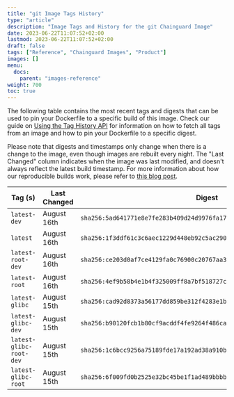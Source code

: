 ```yaml
---
title: "git Image Tags History"
type: "article"
description: "Image Tags and History for the git Chainguard Image"
date: 2023-06-22T11:07:52+02:00
lastmod: 2023-06-22T11:07:52+02:00
draft: false
tags: ["Reference", "Chainguard Images", "Product"]
images: []
menu:
  docs:
    parent: "images-reference"
weight: 700
toc: true
---
```


The following table contains the most recent tags and digests that can be used to pin your Dockerfile to a specific build of this image. Check our guide on [Using the Tag History API](/chainguard/chainguard-images/using-the-tag-history-api/) for information on how to fetch all tags from an image and how to pin your Dockerfile to a specific digest.

Please note that digests and timestamps only change when there is a change to the image, even though images are rebuilt every night. The "Last Changed" column indicates when the image was last modified, and doesn't always reflect the latest build timestamp. For more information about how our reproducible builds work, please refer to [this blog post](https://www.chainguard.dev/unchained/reproducing-chainguards-reproducible-image-builds).

| Tag (s)                  | Last Changed | Digest                                                                    |
|--------------------------|--------------|---------------------------------------------------------------------------|
|  `latest-dev`            | August 16th  | `sha256:5ad641771e8e7fe283b409d24d9976fa17f407740e3207315cda27a9c8a95918` |
|  `latest`                | August 16th  | `sha256:1f3ddf61c3c6aec1229d448eb92c5ac290c7979cb4c3a0580f7f2a4cfedeb8c1` |
|  `latest-root-dev`       | August 16th  | `sha256:ce203d0af7ce4129fa0c76900c20767aa34e6b4cfb461c0bcbdc0a8c6b1380c9` |
|  `latest-root`           | August 16th  | `sha256:4ef9b58b4e1b4f325009ff8a7bf518727c3844525f5558db5bf612d19909c4e4` |
|  `latest-glibc`          | August 15th  | `sha256:cad92d8373a56177dd859be312f4283e1bf94bd0255c3234d6dac07303df510e` |
|  `latest-glibc-dev`      | August 15th  | `sha256:b90120fcb1b80cf9acddf4fe9264f486cad9bbc6a740c11713816829983e9d5f` |
|  `latest-glibc-root-dev` | August 15th  | `sha256:1c6bcc9256a75189fde17a192ad38a910becfdce065bf08d27ad3006e46faa18` |
|  `latest-glibc-root`     | August 15th  | `sha256:6f009fd0b2525e32bc45be1f1ad489bbbba8afe9f1f428c7a4cd04f275a44830` |
